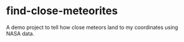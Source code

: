 # find-close-meteorites
A demo project to tell how close meteors land to my coordinates using NASA data.
